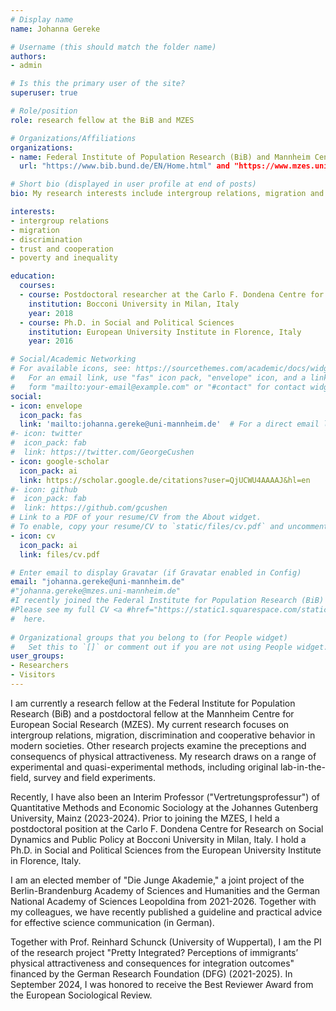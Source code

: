```yaml
---
# Display name
name: Johanna Gereke

# Username (this should match the folder name)
authors:
- admin

# Is this the primary user of the site?
superuser: true

# Role/position
role: research fellow at the BiB and MZES

# Organizations/Affiliations
organizations:
- name: Federal Institute of Population Research (BiB) and Mannheim Centre for European Social Research (MZES)
  url: "https://www.bib.bund.de/EN/Home.html" and "https://www.mzes.uni-mannheim.de/d7/en"

# Short bio (displayed in user profile at end of posts)
bio: My research interests include intergroup relations, migration and discrimination and cooperative behavior in modern societies.

interests:
- intergroup relations 
- migration  
- discrimination 
- trust and cooperation
- poverty and inequality

education:
  courses:
  - course: Postdoctoral researcher at the Carlo F. Dondena Centre for Research on Social Dynamics and Public Policy
    institution: Bocconi University in Milan, Italy
    year: 2018
  - course: Ph.D. in Social and Political Sciences
    institution: European University Institute in Florence, Italy
    year: 2016

# Social/Academic Networking
# For available icons, see: https://sourcethemes.com/academic/docs/widgets/#icons
#   For an email link, use "fas" icon pack, "envelope" icon, and a link in the
#   form "mailto:your-email@example.com" or "#contact" for contact widget.
social:
- icon: envelope
  icon_pack: fas
  link: 'mailto:johanna.gereke@uni-mannheim.de'  # For a direct email link, use "mailto:test@example.org".
#- icon: twitter
#  icon_pack: fab
#  link: https://twitter.com/GeorgeCushen
- icon: google-scholar
  icon_pack: ai
  link: https://scholar.google.de/citations?user=QjUCWU4AAAAJ&hl=en
#- icon: github
#  icon_pack: fab
#  link: https://github.com/gcushen
# Link to a PDF of your resume/CV from the About widget.
# To enable, copy your resume/CV to `static/files/cv.pdf` and uncomment the lines below.  
- icon: cv
  icon_pack: ai
  link: files/cv.pdf

# Enter email to display Gravatar (if Gravatar enabled in Config)
email: "johanna.gereke@uni-mannheim.de" 
#"johanna.gereke@mzes.uni-mannheim.de"
#I recently joined the Federal Institute for Population Research (BiB) and I continue to hold a research fellowship at the MZES. Previously, I held a postdoctoral position at the Carlo F. Dondena Centre for Research on Social Dynamics and Public Policy #at Bocconi University in Milan, Italy. I hold a Ph.D. in Social and Political Sciences from the European University Institute in Florence, #Italy.
#Please see my full CV <a #href="https://static1.squarespace.com/static/5c2a692b3c3a53368708cebf/t/5c2bd39f1ae6cf9b885fd512/1546376096123/CV_Jgereke.pdf"/> 
#  here.
  
# Organizational groups that you belong to (for People widget)
#   Set this to `[]` or comment out if you are not using People widget.  
user_groups:
- Researchers
- Visitors
---
```


I am currently a research fellow at the Federal Institute for Population Research (BiB) and a postdoctoral fellow at the Mannheim Centre for European Social Research (MZES). My current research focuses on intergroup relations, migration, discrimination and cooperative behavior in modern societies. Other research projects examine the preceptions and consequencs of physical attractiveness. My research draws on a range of experimental and quasi-experimental methods, including original lab-in-the-field, survey and field experiments.

Recently, I have also been an Interim Professor ("Vertretungsprofessur") of Quantitative Methods and Economic Sociology at the Johannes Gutenberg University, Mainz (2023-2024). Prior to joining the MZES, I held a postdoctoral position at the Carlo F. Dondena Centre for Research on Social Dynamics and Public Policy at Bocconi University in Milan, Italy. I hold a Ph.D. in Social and Political Sciences from the European University Institute in Florence, Italy.

I am an elected member of "Die Junge Akademie," a joint project of the Berlin-Brandenburg Academy of Sciences and Humanities and the German National Academy of Sciences Leopoldina from 2021-2026. Together with my colleagues, we have recently published a guideline and practical advice for effective science communication (in German).

Together with Prof. Reinhard Schunck (University of Wuppertal), I am the PI of the research project "Pretty Integrated? Perceptions of immigrants’ physical attractiveness and consequences for integration outcomes" financed by the German Research Foundation (DFG) (2021-2025). In September 2024, I was honored to receive the Best Reviewer Award from the European Sociological Review. 



 
